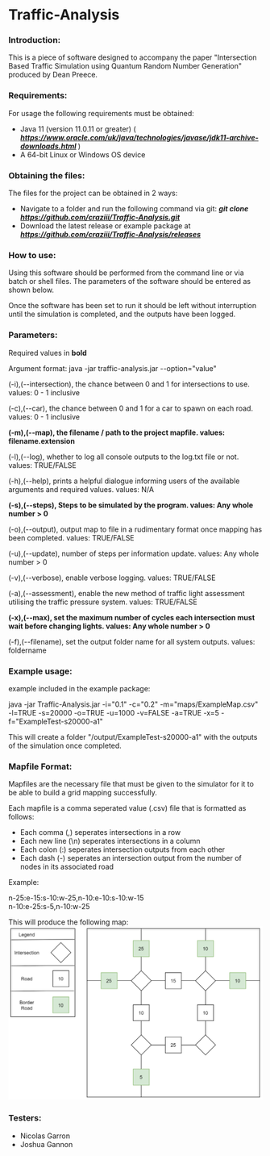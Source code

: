 # Traffic-Analysis

### Introduction:
This is a piece of software designed to accompany the paper "Intersection Based Traffic Simulation using Quantum Random Number Generation" produced by Dean Preece.

### Requirements:
For usage the following requirements must be obtained:
- Java 11 (version 11.0.11 or greater) ( <i><b>https://www.oracle.com/uk/java/technologies/javase/jdk11-archive-downloads.html </b></i>)
- A 64-bit Linux or Windows OS device

### Obtaining the files:

The files for the project can be obtained in 2 ways:
- Navigate to a folder and run the following command via git: <i><b> git clone https://github.com/craziii/Traffic-Analysis.git </b></i>
- Download the latest release or example package at <b><i> https://github.com/craziii/Traffic-Analysis/releases </i></b>

### How to use:
Using this software should be performed from the command line or via batch or shell files. The parameters of the software should be entered as shown below.

Once the software has been set to run it should be left without interruption until the simulation is completed, and the outputs have been logged.

### Parameters:
Required values in <b>bold</b>

Argument format: java -jar traffic-analysis.jar --option="value"

(-i),(--intersection), the chance between 0 and 1 for intersections to use. values: 0 - 1 inclusive

(-c),(--car), the chance between 0 and 1 for a car to spawn on each road. values: 0 - 1 inclusive

<b>(-m),(--map), the filename / path to the project mapfile. values: filename.extension</b>

(-l),(--log), whether to log all console outputs to the log.txt file or not. values: TRUE/FALSE

(-h),(--help), prints a helpful dialogue informing users of the available arguments and required values. values: N/A

<b>(-s),(--steps), Steps to be simulated by the program. values: Any whole number > 0</b>

(-o),(--output), output map to file in a rudimentary format once mapping has been completed. values: TRUE/FALSE

(-u),(--update), number of steps per information update. values: Any whole number > 0

(-v),(--verbose), enable verbose logging. values: TRUE/FALSE

(-a),(--assessment), enable the new method of traffic light assessment utilising the traffic pressure system. values: TRUE/FALSE

<b>(-x),(--max), set the maximum number of cycles each intersection must wait before changing lights. values: Any whole number > 0</b>

(-f),(--filename), set the output folder name for all system outputs. values: foldername

### Example usage:

example included in the example package:

java -jar Traffic-Analysis.jar -i="0.1" -c="0.2" -m="maps/ExampleMap.csv" -l=TRUE -s=20000 -o=TRUE -u=1000 -v=FALSE -a=TRUE -x=5 -f="ExampleTest-s20000-a1"

This will create a folder "/output/ExampleTest-s20000-a1" with the outputs of the simulation once completed.

### Mapfile Format:

Mapfiles are the necessary file that must be given to the simulator for it to be able to build a grid mapping successfully.

Each mapfile is a comma seperated value (.csv) file that is formatted as follows:

- Each comma (,) seperates intersections in a row
- Each new line (\n) seperates intersections in a column
- Each colon (:) seperates intersection outputs from each other
- Each dash (-) seperates an intersection output from the number of nodes in its associated road

Example:

n-25:e-15:s-10:w-25,n-10:e-10:s-10:w-15<br>
n-10:e-25:s-5,n-10:w-25

This will produce the following map:
![example mapping](https://raw.githubusercontent.com/craziii/Traffic-Analysis/master/example%20intersection.png)

### Testers:
- Nicolas Garron
- Joshua Gannon